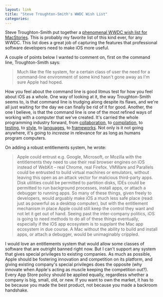 ```yaml
---
layout: link
title: "Steve Troughton-Smith's WWDC Wish List"
categories: 
---
```


Steve Troughton-Smith put together a [phenomenal WWDC wish list for MacStories](https://www.macstories.net/stories/wwdc-a-wish-list-2019-edition/). This is probably my favorite list of this kind ever, for any WWDC. This list does a great job of capturing the features that professional software developers need to make iOS more useful.

A couple of points below I wanted to comment on, first on the command line, Troughton-Smith says:

> Much like the file system, for a certain class of user the need for a command-line environment of some kind hasn't gone away as I'm sure Apple had hoped.

How you feel about the command line is good litmus test for how you feel about iOS as a whole. One way of looking at it, the way Troughton-Smith seems to, is that command line is trudging along despite its flaws, and we're all just waiting for the day we can finally be rid of it for good. Another, the one I believe, is that the command line is one of the most refined ways of working with a computer that we've created. It's carried the whole programming industry forward, from [collaboration](https://en.wikipedia.org/wiki/Git), to [compilation](https://en.wikipedia.org/wiki/LLVM), to [testing](https://en.wikipedia.org/wiki/Continuous_integration), to [style](https://en.wikipedia.org/wiki/Lint_(software)), to [languages](https://en.wikipedia.org/wiki/Node.js), to [frameworks](https://en.wikipedia.org/wiki/Ruby_on_Rails). Not only is it not going anywhere, it's going to *increase* in relevance for as long as humans program computers.

On adding a robust entitlements system, he wrote:

> Apple could entrust e.g. Google, Microsoft, or Mozilla with the entitlements they need to use their real browser engines on iOS instead of WebKit – real Chrome, real Firefox. VMWare and Parallels could be entrusted to build virtual machines or emulators, without leaving this open as an attack vector for malicious third-party apps. Disk utilities could be permitted to partition disks, IDEs could be permitted to run background processes, install apps, or attach a debugger to running apps. So many of these things, given freely to developers, would arguably make iOS a much less safe place (read: just as powerful as a desktop computer), but with the entitlement mechanism in place Apple could still keep the control they want and not let it get out of hand. Seeing past the inter-company politics, iOS is going to need methods to do all of these things eventually, especially if the iOS app ecosystem is to supplant the Mac app ecosystem in due course. A Mac without the ability to build and install apps, or attach a debugger, would be unimaginably crippled.

I would love an entitlements system that would allow some classes of software that are outright banned right now. But I can't support any system that gives special privileges to existing companies. As much as possible, Apple should be fostering innovation and competition on its platform, and giving existing company's special privileges does the opposite (why innovate when Apple's acting as muscle keeping the competition out?). Every App Store policy should be applied equally, regardless whether a company is big, small, old, or new. If you want to own the market, it has to be because you made the best product, not because you made a backroom handshake.

